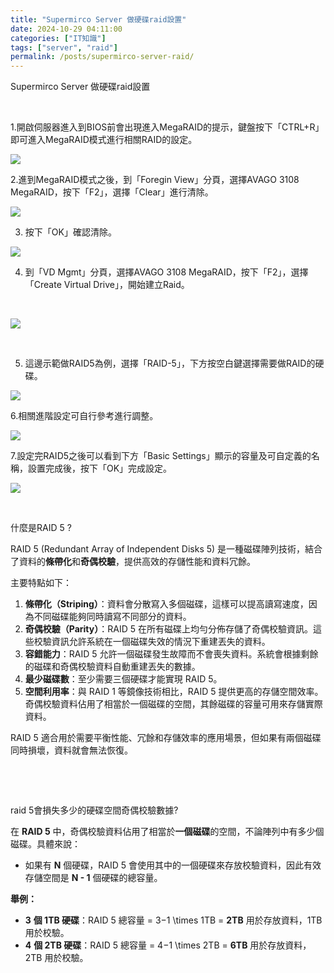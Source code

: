 ```yaml
---
title: "Supermirco Server 做硬碟raid設置"
date: 2024-10-29 04:11:00
categories: ["IT知識"]
tags: ["server", "raid"]
permalink: /posts/supermirco-server-raid/
---
```

Supermirco Server 做硬碟raid設置

 

1.開啟伺服器進入到BIOS前會出現進入MegaRAID的提示，鍵盤按下「CTRL+R」即可進入MegaRAID模式進行相關RAID的設定。

[![](https://blogger.googleusercontent.com/img/a/AVvXsEht2gwbUEjZNF0Rcg6Kw8vWh9ZYKckKt-aMRWhh3i1Ot8ZtDHx4dweXEcb5-MAU9pXpt250_v7lhx8I3SAV_2PXbxRoSCTJfURO_xSUJkmWXql1jhHVcymrVFfzQpi60MGiVeuXKKa1g0V_gkq5WV31-JnRbMazX-UaSM69HB8LHkulwEttyfrJxeWaoUvH=w560-h208)](https://blogger.googleusercontent.com/img/a/AVvXsEht2gwbUEjZNF0Rcg6Kw8vWh9ZYKckKt-aMRWhh3i1Ot8ZtDHx4dweXEcb5-MAU9pXpt250_v7lhx8I3SAV_2PXbxRoSCTJfURO_xSUJkmWXql1jhHVcymrVFfzQpi60MGiVeuXKKa1g0V_gkq5WV31-JnRbMazX-UaSM69HB8LHkulwEttyfrJxeWaoUvH)

  
  

2.進到MegaRAID模式之後，到「Foregin View」分頁，選擇AVAGO 3108 MegaRAID，按下「F2」，選擇「Clear」進行清除。

[![](https://blogger.googleusercontent.com/img/a/AVvXsEhqVBTr2DWhRnD3-E2ZakStrKZh5TPA7kCCeW2mvEadye-PgcPqPsPEuee7RNOgpKpRvrT3V2V1EKzK6O_bzvgROl2tZ3686OZoJNF8CnAatyE6Vxiax6s-a3Mt4aGaw0UiLwEmNK2H7j7J6tArbxlRagi1Pa9F0IYwRD6tN1NlH6VxD9mjMEysJTNwy5Uw=w556-h322)](https://blogger.googleusercontent.com/img/a/AVvXsEhqVBTr2DWhRnD3-E2ZakStrKZh5TPA7kCCeW2mvEadye-PgcPqPsPEuee7RNOgpKpRvrT3V2V1EKzK6O_bzvgROl2tZ3686OZoJNF8CnAatyE6Vxiax6s-a3Mt4aGaw0UiLwEmNK2H7j7J6tArbxlRagi1Pa9F0IYwRD6tN1NlH6VxD9mjMEysJTNwy5Uw)

  
  

3. 按下「OK」確認清除。

[![](https://blogger.googleusercontent.com/img/a/AVvXsEj-ZxuzeVdTHcqHTKQP2AK5c1g5wGSUbTVONC9BvWDdJWIBGMVLgmitIHc5RrvhVdqV2cmbcRb8axHwFE69U05W2atm9-2rifxMQ-LqS6vcLOB7L5XfcMD-d8LR2cEjpl1L3f3XtGa9ae-LqoG0WXyoYw3wjkYlesPmvwmZ57-o99pR8deitY6OSwQdK3fr=w556-h340)](https://blogger.googleusercontent.com/img/a/AVvXsEj-ZxuzeVdTHcqHTKQP2AK5c1g5wGSUbTVONC9BvWDdJWIBGMVLgmitIHc5RrvhVdqV2cmbcRb8axHwFE69U05W2atm9-2rifxMQ-LqS6vcLOB7L5XfcMD-d8LR2cEjpl1L3f3XtGa9ae-LqoG0WXyoYw3wjkYlesPmvwmZ57-o99pR8deitY6OSwQdK3fr)

  

4. 到「VD Mgmt」分頁，選擇AVAGO 3108 MegaRAID，按下「F2」，選擇「Create Virtual Drive」，開始建立Raid。

 

[![](https://blogger.googleusercontent.com/img/a/AVvXsEj1KsBOldIqXSWHfXtAZOTvFyH_gArs7EihPC_VXbbAswLp3NLgsYP3ad3GdbLWJHRpHV9ixmx3A-F1FxhEnzQlF5FtQCR4qM8WbycMq5L_WyKuZwNLW5CBVMInDcSIXJKIePNgkcXpFwkecl67664-kjetxy0PrDRp6muPT_dILl2nSVS8PaqoNQqM1Y14=w559-h329)](https://blogger.googleusercontent.com/img/a/AVvXsEj1KsBOldIqXSWHfXtAZOTvFyH_gArs7EihPC_VXbbAswLp3NLgsYP3ad3GdbLWJHRpHV9ixmx3A-F1FxhEnzQlF5FtQCR4qM8WbycMq5L_WyKuZwNLW5CBVMInDcSIXJKIePNgkcXpFwkecl67664-kjetxy0PrDRp6muPT_dILl2nSVS8PaqoNQqM1Y14)

  

 

5. 這邊示範做RAID5為例，選擇「RAID-5」，下方按空白鍵選擇需要做RAID的硬碟。

[![](https://blogger.googleusercontent.com/img/a/AVvXsEglM5kE89SjirshpL726CvIMw01f8osqk8l6NM3GCmQdVSvZLTzWR7Bt_1DXJY2zKjbFizzCObqa08Dp3jtr7i3m74phymxg4rkx4l__aeY4pHSXx5GJDITjTjDw0KWfuuJEJgIuWiI3iTzI-gp5_EuTd6LC90GlxP79yWfMDO6HBslue3VF-VkvOgzFIl3=w555-h313)](https://blogger.googleusercontent.com/img/a/AVvXsEglM5kE89SjirshpL726CvIMw01f8osqk8l6NM3GCmQdVSvZLTzWR7Bt_1DXJY2zKjbFizzCObqa08Dp3jtr7i3m74phymxg4rkx4l__aeY4pHSXx5GJDITjTjDw0KWfuuJEJgIuWiI3iTzI-gp5_EuTd6LC90GlxP79yWfMDO6HBslue3VF-VkvOgzFIl3)

  
  

6.相關進階設定可自行參考進行調整。

[![](https://blogger.googleusercontent.com/img/a/AVvXsEjrAakf2x0ZJ3vV_6OMUR79ZRtFN64Vz7T1sO6xq8cJQn6V3ZpRyKAWqGc1AweutbtHlDknb5FLkqKHy5xMaNSA0_Q4UbyyUdNdP-CWSY6rRikwrs901DXKdvhHzPiCLOOBEFM730NCGwX31355akk9yI8DnHRssGGCSIRXmTGUjb-R3BGEHD_f7rY1G1lx=w556-h304)](https://blogger.googleusercontent.com/img/a/AVvXsEjrAakf2x0ZJ3vV_6OMUR79ZRtFN64Vz7T1sO6xq8cJQn6V3ZpRyKAWqGc1AweutbtHlDknb5FLkqKHy5xMaNSA0_Q4UbyyUdNdP-CWSY6rRikwrs901DXKdvhHzPiCLOOBEFM730NCGwX31355akk9yI8DnHRssGGCSIRXmTGUjb-R3BGEHD_f7rY1G1lx)

  
  

7.設定完RAID5之後可以看到下方「Basic Settings」顯示的容量及可自定義的名稱，設置完成後，按下「OK」完成設定。

[![](https://blogger.googleusercontent.com/img/a/AVvXsEjND9XlUakmIK-ayyO7eMzXvxgCTuoN6aQIifVaPTScPSV9Zc-9UStyWrs701utGo-ZKybBp3X4oVyN7PRhR6XGodpSyo_CFNAJnD7MfJ2Y6hu6rO5fBSh6hYdorr9DtSbLFgp753Fe-Of8zw2gpfubeiNd4OoNQulyn4OljYOWP8vFoPAyNuMcgRgtbOwn=w562-h321)](https://blogger.googleusercontent.com/img/a/AVvXsEjND9XlUakmIK-ayyO7eMzXvxgCTuoN6aQIifVaPTScPSV9Zc-9UStyWrs701utGo-ZKybBp3X4oVyN7PRhR6XGodpSyo_CFNAJnD7MfJ2Y6hu6rO5fBSh6hYdorr9DtSbLFgp753Fe-Of8zw2gpfubeiNd4OoNQulyn4OljYOWP8vFoPAyNuMcgRgtbOwn)

  
  

 

什麼是RAID 5 ?

RAID 5
(Redundant Array of Independent Disks 5) 是一種磁碟陣列技術，結合了資料的**條帶化**和**奇偶校驗**，提供高效的存儲性能和資料冗餘。

主要特點如下：

1. **條帶化（Striping）**：資料會分散寫入多個磁碟，這樣可以提高讀寫速度，因為不同磁碟能夠同時讀寫不同部分的資料。
2. **奇偶校驗（Parity）**：RAID 5 在所有磁碟上均勻分佈存儲了奇偶校驗資訊。這些校驗資訊允許系統在一個磁碟失效的情況下重建丟失的資料。
3. **容錯能力**：RAID 5 允許一個磁碟發生故障而不會喪失資料。系統會根據剩餘的磁碟和奇偶校驗資料自動重建丟失的數據。
4. **最少磁碟數**：至少需要三個硬碟才能實現 RAID 5。
5. **空間利用率**：與 RAID 1 等鏡像技術相比，RAID
   5 提供更高的存儲空間效率。奇偶校驗資料佔用了相當於一個磁碟的空間，其餘磁碟的容量可用來存儲實際資料。

RAID 5 適合用於需要平衡性能、冗餘和存儲效率的應用場景，但如果有兩個磁碟同時損壞，資料就會無法恢復。

 

 

raid 5會損失多少的硬碟空間奇偶校驗數據?

在 **RAID 5** 中，奇偶校驗資料佔用了相當於**一個磁碟**的空間，不論陣列中有多少個磁碟。具體來說：

* 如果有 **N** 個硬碟，RAID 5 會使用其中的一個硬碟來存放校驗資料，因此有效存儲空間是
  **N - 1** 個硬碟的總容量。

**舉例：**

* **3** **個 1TB 硬碟**：RAID 5 總容量 = 3−1 \times 1TB = **2TB** 用於存放資料，1TB 用於校驗。
* **4** **個 2TB 硬碟**：RAID 5 總容量 = 4−1 \times 2TB = **6TB** 用於存放資料，2TB 用於校驗。